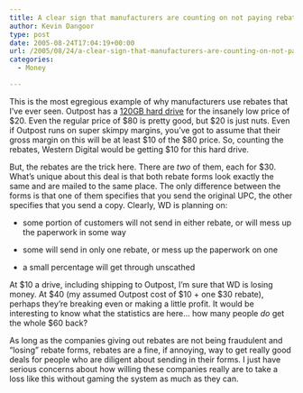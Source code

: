 ```yaml
---
title: A clear sign that manufacturers are counting on not paying rebates
author: Kevin Dangoor
type: post
date: 2005-08-24T17:04:19+00:00
url: /2005/08/24/a-clear-sign-that-manufacturers-are-counting-on-not-paying-rebates/
categories:
  - Money

---
```

This is the most egregious example of why manufacturers use rebates that I&#8217;ve ever seen. Outpost has a [120GB hard drive][1] for the insanely low price of $20. Even the regular price of $80 is pretty good, but $20 is just nuts. Even if Outpost runs on super skimpy margins, you&#8217;ve got to assume that their gross margin on this will be at least $10 of the $80 price. So, counting the rebates, Western Digital would be getting $10 for this hard drive.

But, the rebates are the trick here. There are _two_ of them, each for $30. What&#8217;s unique about this deal is that both rebate forms look exactly the same and are mailed to the same place. The only difference between the forms is that one of them specifies that you send the original UPC, the other specifies that you send a copy. Clearly, WD is planning on:

* some portion of customers will not send in either rebate, or will mess up the paperwork in some way
  
* some will send in only one rebate, or mess up the paperwork on one
  
* a small percentage will get through unscathed

At $10 a drive, including shipping to Outpost, I&#8217;m sure that WD is losing money. At $40 (my assumed Outpost cost of $10 + one $30 rebate), perhaps they&#8217;re breaking even or making a little profit. It would be interesting to know what the statistics are here&#8230; how many people _do_ get the whole $60 back?

As long as the companies giving out rebates are not being fraudulent and &#8220;losing&#8221; rebate forms, rebates are a fine, if annoying, way to get really good deals for people who are diligent about sending in their forms. I just have serious concerns about how willing these companies really are to take a loss like this without gaming the system as much as they can.

 [1]: http://shop4.outpost.com/product/3306472#rebate